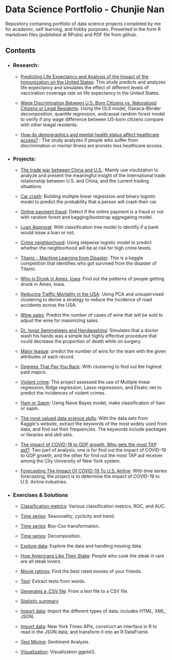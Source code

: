 # Data Science Portfolio - Chunjie Nan

Repository containing portfolio of data science projects completed by me for academic, self learning, and hobby purposes. Presented in the form R markdown files (published at RPubs) and PDF file from github.



## Contents


- ### Research:

     - [Predicting Life Expectancy and Analysis of the Impact of the Immunization on the United States](https://www.researchgate.net/publication/363047748_Predicting_Life_Expectancy_and_Analysis_of_the_Impact_of_the_Immunization_on_the_United_States): This study predicts and analyzes life expectancy and simulates the effect of different levels of vaccination coverage rate on life expectancy in the United States. 

     - [Wage Discrimination Between U.S. Born Citizens vs. Naturalized Citizens or Legal Residents](https://www.researchgate.net/publication/341090127_Wage_Discrimination_Between_US_Born_Citizens_vs_Naturalized_Citizens_or_Legal_Residents): Using the OLS model, Oaxaca-Blinder decomposition, quantile regression, andcausal random forest model to verify if any wage difference between US-born citizens compare with other leagal residents.
     
    - [How do demographics and mental health status affect healthcare access?](https://www.researchgate.net/publication/341090152_How_do_demographics_and_mental_health_status_affect_healthcare_access) : The study analyzes if people who suffer from discrimination or mental illness are proneto less healthcare access.



- ### Projects:

     - [The trade war between China and U.S.](https://rpubs.com/nancunjie4560/901997): Mainly use visulization to analyze and present the meaningful insight of the international trade relationship between U.S. and China, and the current trading situations.
     
     - [Car crash](https://github.com/nancunjie4560/Data621/blob/master/Assignment4_v4.pdf): Building multiple linear regression and binary logistic model to predict the probability that a person will crash their car.

     - [Online payment fraud](https://rpubs.com/nancunjie4560/898977): Detect if the online payment is a fraud or not with random forest and bagging/bootstrap aggregating model.

     - [Loan Approval](https://rpubs.com/nancunjie4560/890128): With classification tree model to identify if a bank would issue a loan or not.
     
     - [Crime neighborhood](https://github.com/nancunjie4560/Data621/blob/master/Assignment3-Models.pdf): Using stepwise logistic model to predict whether the neighborhood will be at risk for high crime levels.

     - [Titanic - Machine Learning from Disaster](https://rpubs.com/nancunjie4560/935617): This is a kaggle competition that identifies who got survived from the disaster of Titanic.

     - [Who is Drunk in Ames, Iowa](https://rpubs.com/nancunjie4560/859646): Find out the patterns of people getting drunk in Ames, Iowa.

     - [Reducing Traffic Mortality in the USA](https://rpubs.com/nancunjie4560/855910): Using PCA and unsupervised clustering to derive a strategy to reduce the incidence of road accidents across the USA.
     
     - [Wine sales](https://github.com/nancunjie4560/Data621/blob/master/Assignment5-Models.pdf): Predict the number of cases of wine that will be sold to adjust the wine for maximizing sales.

     - [Dr. Ignaz Semmelweis and Handwashing](https://rpubs.com/nancunjie4560/855311): Simulates that a doctor wash his hands was a simple but highly effective procedure that could decrease the proportion of death while on surgery.
     
     - [Major league](https://rpubs.com/nancunjie4560/935818): predict the number of wins for the team with the given attributes of each record.

     - [Degrees That Pay You Back](https://rpubs.com/nancunjie4560/854768): With clustering to find out the highest paid majors.

     - [Violent crime](https://github.com/nancunjie4560/Data621/blob/master/DATA621_FINAL.pdf): The project assessed the use of Multiple linear regression, Ridge regression, Lasso regresssion, and Elsatic net to predict the incidences of violent crimes.

     - [Ham or Sapm](https://rpubs.com/nancunjie4560/835026): Using Naive Bayes model, make classification of ham or sapm.

     - [The most valued data science skills](https://rpubs.com/nancunjie4560/823477): With the data sets from Kaggle's website, extract the keywords of the most widely used from data, and find out their frequencies. The keywords include packages or libraries and skill sets.

     - [The impact of COVID-19 to GDP growth, Who gets the most TAP aid?](https://rpubs.com/nancunjie4560/817317): Two part of analysis, one is for find out the impact of COVID-19 to GDP growth, and the other for find out the most TAP aid receiver among the City University of New York system.

     - [Forecasting The Impact Of COVID-19 To U.S. Airline](https://rpubs.com/nancunjie4560/623285): With time series forecasting, the project is to determine the impact of COVID-19 to U.S. Airline industries. 
  


- ### Exercises & Solutions

    - [Classification metrics](https://github.com/nancunjie4560/Data621/blob/master/Assignment02.pdf): Various classification metrics, ROC, and AUC.

    - [Time series](https://rpubs.com/nancunjie4560/778134): Seasonality, cyclicity and trend.
    
    - [Time series](https://rpubs.com/nancunjie4560/660213): Box-Cox transformation.
    
    - [Time series](https://rpubs.com/nancunjie4560/663457): Decomposition.
    
    - [Explore data](https://rpubs.com/nancunjie4560/667145): Explore the data and handling missing data.
    
    - [How Americans Like Their Stake](https://rpubs.com/nancunjie4560/DATA607): People who cook the steak in rare are all steak lovers.
    
    - [Movie ratings](https://rpubs.com/nancunjie4560/805578): Find the best rated movies of your friends.
    
    - [Text](https://rpubs.com/nancunjie4560/808227): Extract texts from words.
    
    - [Generates a .CSV file](https://rpubs.com/nancunjie4560/810842): From a text file to a CSV file.
    
    - [Statistic summary](https://rpubs.com/nancunjie4560/814021)
    
    - [Import data](https://rpubs.com/nancunjie4560/819471): Import the different types of data, includes HTML, XML, JSON.
    
    - [Import data](https://rpubs.com/nancunjie4560/826374): New York Times APIs, construct an interface in R to read in the JSON data, and transform it into an R DataFrame.
    
    - [Text Mining](https://rpubs.com/nancunjie4560/829552): Sentiment Analysis.
    
    - [Visualization](https://rpubs.com/nancunjie4560/860101): Visualization ggplot2.
     
    
    


